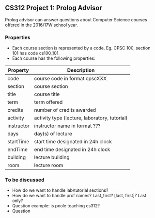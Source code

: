 ## CS312 Project 1: Prolog Advisor
Prolog advisor can answer questions about Computer Science courses offered in the 2016/17W school year.

### Properties
+ Each course section is represented by a code. Eg. CPSC 100, section 101 has code cs100_101.
+ Each course has the following properties:

Property | Description
--- | ---
code | course code in format cpscXXX
section | course section
title | course title
term | term offered
credits | number of credits awarded
activity | activity type (lecture, laboratory, tutorial)
instructor | instructor name in format ???
days | day(s) of lecture
startTime | start time designated in 24h clock
endTime | end time designated in 24h clock
building | lecture building
room | lecture room

### To be discussed
+ How do we want to handle lab/tutorial sections?
+ How do we want to handle prof names? Last_first? [last, first]? Last only?
+ Question example: is poole teaching cs312?
+ Question 
